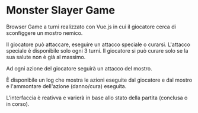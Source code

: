 # Monster Slayer Game

Browser Game a turni realizzato con Vue.js in cui il giocatore cerca di sconfiggere un mostro nemico.

Il giocatore può attaccare, eseguire un attacco speciale o curarsi.
L'attacco speciale è disponibile solo ogni 3 turni.
Il giocatore si può curare solo se la sua salute non è già al massimo.

Ad ogni azione del giocatore seguirà un attacco del mostro.

È disponibile un log che mostra le azioni eseguite dal giocatore e dal mostro e l'ammontare dell'azione (danno/cura) eseguita.

L'interfaccia è reativva e varierà in base allo stato della partita (conclusa o in corso).
